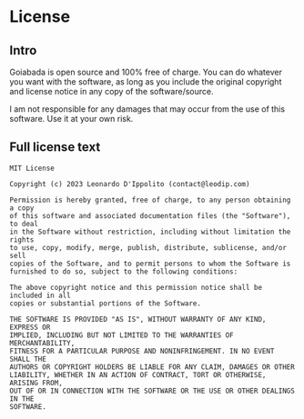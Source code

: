 # License

## Intro

Goiabada is open source and 100% free of charge. You can do whatever you want with the software, as long as you include the original copyright and license notice in any copy of the software/source.

I am not responsible for any damages that may occur from the use of this software. Use it at your own risk.

## Full license text

```
MIT License

Copyright (c) 2023 Leonardo D'Ippolito (contact@leodip.com)

Permission is hereby granted, free of charge, to any person obtaining a copy
of this software and associated documentation files (the "Software"), to deal
in the Software without restriction, including without limitation the rights
to use, copy, modify, merge, publish, distribute, sublicense, and/or sell
copies of the Software, and to permit persons to whom the Software is
furnished to do so, subject to the following conditions:

The above copyright notice and this permission notice shall be included in all
copies or substantial portions of the Software.

THE SOFTWARE IS PROVIDED "AS IS", WITHOUT WARRANTY OF ANY KIND, EXPRESS OR
IMPLIED, INCLUDING BUT NOT LIMITED TO THE WARRANTIES OF MERCHANTABILITY,
FITNESS FOR A PARTICULAR PURPOSE AND NONINFRINGEMENT. IN NO EVENT SHALL THE
AUTHORS OR COPYRIGHT HOLDERS BE LIABLE FOR ANY CLAIM, DAMAGES OR OTHER
LIABILITY, WHETHER IN AN ACTION OF CONTRACT, TORT OR OTHERWISE, ARISING FROM,
OUT OF OR IN CONNECTION WITH THE SOFTWARE OR THE USE OR OTHER DEALINGS IN THE
SOFTWARE.
```